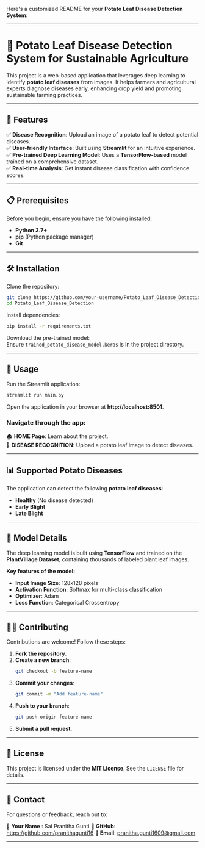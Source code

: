 Here's a customized README for your **Potato Leaf Disease Detection System**:  

---

# 🌱 Potato Leaf Disease Detection System for Sustainable Agriculture  

This project is a web-based application that leverages deep learning to identify **potato leaf diseases** from images. It helps farmers and agricultural experts diagnose diseases early, enhancing crop yield and promoting sustainable farming practices.  

---

## 📖 Features  

✅ **Disease Recognition**: Upload an image of a potato leaf to detect potential diseases.  
✅ **User-friendly Interface**: Built using **Streamlit** for an intuitive experience.  
✅ **Pre-trained Deep Learning Model**: Uses a **TensorFlow-based** model trained on a comprehensive dataset.  
✅ **Real-time Analysis**: Get instant disease classification with confidence scores.  

---

## 📋 Prerequisites  

Before you begin, ensure you have the following installed:  

- **Python 3.7+**  
- **pip** (Python package manager)  
- **Git**  

---

## 🛠 Installation  

Clone the repository:  
```sh
git clone https://github.com/your-username/Potato_Leaf_Disease_Detection.git
cd Potato_Leaf_Disease_Detection
```

Install dependencies:  
```sh
pip install -r requirements.txt
```

Download the pre-trained model:  
Ensure `trained_potato_disease_model.keras` is in the project directory.  

---

## 🚀 Usage  

Run the Streamlit application:  
```sh
streamlit run main.py
```
Open the application in your browser at **http://localhost:8501**.  

### Navigate through the app:  
🏠 **HOME Page**: Learn about the project.  
🌿 **DISEASE RECOGNITION**: Upload a potato leaf image to detect diseases.  

---

## 📊 Supported Potato Diseases  

The application can detect the following **potato leaf diseases**:  

- **Healthy** (No disease detected)  
- **Early Blight**  
- **Late Blight**  

---

## 🧠 Model Details  

The deep learning model is built using **TensorFlow** and trained on the **PlantVillage Dataset**, containing thousands of labeled plant leaf images.  

**Key features of the model:**  
- **Input Image Size**: 128x128 pixels  
- **Activation Function**: Softmax for multi-class classification  
- **Optimizer**: Adam  
- **Loss Function**: Categorical Crossentropy  

---

## 👨‍💻 Contributing  

Contributions are welcome! Follow these steps:  

1. **Fork the repository**.  
2. **Create a new branch**:  
   ```sh
   git checkout -b feature-name
   ```  
3. **Commit your changes**:  
   ```sh
   git commit -m "Add feature-name"
   ```  
4. **Push to your branch**:  
   ```sh
   git push origin feature-name
   ```  
5. **Submit a pull request**.  

---

## 📜 License  

This project is licensed under the **MIT License**. See the `LICENSE` file for details.  

---

## 📧 Contact  

For questions or feedback, reach out to:  

👤 **Your Name** : Sai Pranitha Gunti
📌 **GitHub**:  https://github.com/pranithagunti16
📩 **Email**: pranitha.gunti1609@gmail.com

---



